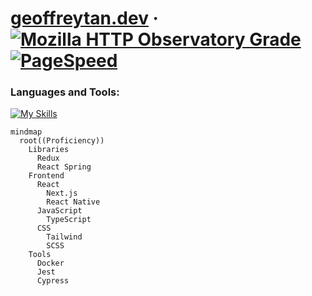 # [geoffreytan.dev](https://geoffreytan.dev/) &middot; [![Mozilla HTTP Observatory Grade](https://img.shields.io/mozilla-observatory/grade/geoffreytan.dev)](https://observatory.mozilla.org/analyze/geoffreytan.dev) [![PageSpeed](https://img.shields.io/badge/pagespeed-blue)](https://pagespeed.web.dev/report?url=https%3A%2F%2Fgeoffreytan.dev%2F&form_factor=desktop)

<!-- - 👋 Hi, I’m @geoffrey-tan
- 👀 I’m interested in ...
- 🌱 I’m currently learning ...
- 💞️ I’m looking to collaborate on ...
- 📫 How to reach me ... -->

<!---
geoffrey-tan/geoffrey-tan is a ✨ special ✨ repository because its `README.md` (this file) appears on your GitHub profile.
You can click the Preview link to take a look at your changes.
--->

### Languages and Tools:
[![My Skills](https://skillicons.dev/icons?i=ts,react,next,jest,docker,gcp,nginx)](https://geoffreytan.dev/)

```mermaid
mindmap
  root((Proficiency))
    Libraries
      Redux
      React Spring
    Frontend
      React
        Next.js
        React Native
      JavaScript
        TypeScript
      CSS
        Tailwind
        SCSS
    Tools
      Docker
      Jest
      Cypress
```
